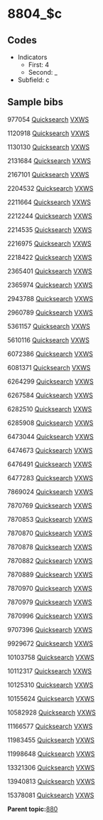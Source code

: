 # 8804\_$c

## Codes

-   Indicators
    -   First: 4
    -   Second: \_
-   Subfield: c

## Sample bibs

977054 [Quicksearch](https://search.library.yale.edu/catalog/977054) [VXWS](http://prodorbis.library.yale.edu:7014/vxws/GetHoldingsService?bibId=977054)

1120918 [Quicksearch](https://search.library.yale.edu/catalog/1120918) [VXWS](http://prodorbis.library.yale.edu:7014/vxws/GetHoldingsService?bibId=1120918)

1130130 [Quicksearch](https://search.library.yale.edu/catalog/1130130) [VXWS](http://prodorbis.library.yale.edu:7014/vxws/GetHoldingsService?bibId=1130130)

2131684 [Quicksearch](https://search.library.yale.edu/catalog/2131684) [VXWS](http://prodorbis.library.yale.edu:7014/vxws/GetHoldingsService?bibId=2131684)

2167101 [Quicksearch](https://search.library.yale.edu/catalog/2167101) [VXWS](http://prodorbis.library.yale.edu:7014/vxws/GetHoldingsService?bibId=2167101)

2204532 [Quicksearch](https://search.library.yale.edu/catalog/2204532) [VXWS](http://prodorbis.library.yale.edu:7014/vxws/GetHoldingsService?bibId=2204532)

2211664 [Quicksearch](https://search.library.yale.edu/catalog/2211664) [VXWS](http://prodorbis.library.yale.edu:7014/vxws/GetHoldingsService?bibId=2211664)

2212244 [Quicksearch](https://search.library.yale.edu/catalog/2212244) [VXWS](http://prodorbis.library.yale.edu:7014/vxws/GetHoldingsService?bibId=2212244)

2214535 [Quicksearch](https://search.library.yale.edu/catalog/2214535) [VXWS](http://prodorbis.library.yale.edu:7014/vxws/GetHoldingsService?bibId=2214535)

2216975 [Quicksearch](https://search.library.yale.edu/catalog/2216975) [VXWS](http://prodorbis.library.yale.edu:7014/vxws/GetHoldingsService?bibId=2216975)

2218422 [Quicksearch](https://search.library.yale.edu/catalog/2218422) [VXWS](http://prodorbis.library.yale.edu:7014/vxws/GetHoldingsService?bibId=2218422)

2365401 [Quicksearch](https://search.library.yale.edu/catalog/2365401) [VXWS](http://prodorbis.library.yale.edu:7014/vxws/GetHoldingsService?bibId=2365401)

2365974 [Quicksearch](https://search.library.yale.edu/catalog/2365974) [VXWS](http://prodorbis.library.yale.edu:7014/vxws/GetHoldingsService?bibId=2365974)

2943788 [Quicksearch](https://search.library.yale.edu/catalog/2943788) [VXWS](http://prodorbis.library.yale.edu:7014/vxws/GetHoldingsService?bibId=2943788)

2960789 [Quicksearch](https://search.library.yale.edu/catalog/2960789) [VXWS](http://prodorbis.library.yale.edu:7014/vxws/GetHoldingsService?bibId=2960789)

5361157 [Quicksearch](https://search.library.yale.edu/catalog/5361157) [VXWS](http://prodorbis.library.yale.edu:7014/vxws/GetHoldingsService?bibId=5361157)

5610116 [Quicksearch](https://search.library.yale.edu/catalog/5610116) [VXWS](http://prodorbis.library.yale.edu:7014/vxws/GetHoldingsService?bibId=5610116)

6072386 [Quicksearch](https://search.library.yale.edu/catalog/6072386) [VXWS](http://prodorbis.library.yale.edu:7014/vxws/GetHoldingsService?bibId=6072386)

6081371 [Quicksearch](https://search.library.yale.edu/catalog/6081371) [VXWS](http://prodorbis.library.yale.edu:7014/vxws/GetHoldingsService?bibId=6081371)

6264299 [Quicksearch](https://search.library.yale.edu/catalog/6264299) [VXWS](http://prodorbis.library.yale.edu:7014/vxws/GetHoldingsService?bibId=6264299)

6267584 [Quicksearch](https://search.library.yale.edu/catalog/6267584) [VXWS](http://prodorbis.library.yale.edu:7014/vxws/GetHoldingsService?bibId=6267584)

6282510 [Quicksearch](https://search.library.yale.edu/catalog/6282510) [VXWS](http://prodorbis.library.yale.edu:7014/vxws/GetHoldingsService?bibId=6282510)

6285908 [Quicksearch](https://search.library.yale.edu/catalog/6285908) [VXWS](http://prodorbis.library.yale.edu:7014/vxws/GetHoldingsService?bibId=6285908)

6473044 [Quicksearch](https://search.library.yale.edu/catalog/6473044) [VXWS](http://prodorbis.library.yale.edu:7014/vxws/GetHoldingsService?bibId=6473044)

6474673 [Quicksearch](https://search.library.yale.edu/catalog/6474673) [VXWS](http://prodorbis.library.yale.edu:7014/vxws/GetHoldingsService?bibId=6474673)

6476491 [Quicksearch](https://search.library.yale.edu/catalog/6476491) [VXWS](http://prodorbis.library.yale.edu:7014/vxws/GetHoldingsService?bibId=6476491)

6477283 [Quicksearch](https://search.library.yale.edu/catalog/6477283) [VXWS](http://prodorbis.library.yale.edu:7014/vxws/GetHoldingsService?bibId=6477283)

7869024 [Quicksearch](https://search.library.yale.edu/catalog/7869024) [VXWS](http://prodorbis.library.yale.edu:7014/vxws/GetHoldingsService?bibId=7869024)

7870769 [Quicksearch](https://search.library.yale.edu/catalog/7870769) [VXWS](http://prodorbis.library.yale.edu:7014/vxws/GetHoldingsService?bibId=7870769)

7870853 [Quicksearch](https://search.library.yale.edu/catalog/7870853) [VXWS](http://prodorbis.library.yale.edu:7014/vxws/GetHoldingsService?bibId=7870853)

7870870 [Quicksearch](https://search.library.yale.edu/catalog/7870870) [VXWS](http://prodorbis.library.yale.edu:7014/vxws/GetHoldingsService?bibId=7870870)

7870878 [Quicksearch](https://search.library.yale.edu/catalog/7870878) [VXWS](http://prodorbis.library.yale.edu:7014/vxws/GetHoldingsService?bibId=7870878)

7870882 [Quicksearch](https://search.library.yale.edu/catalog/7870882) [VXWS](http://prodorbis.library.yale.edu:7014/vxws/GetHoldingsService?bibId=7870882)

7870889 [Quicksearch](https://search.library.yale.edu/catalog/7870889) [VXWS](http://prodorbis.library.yale.edu:7014/vxws/GetHoldingsService?bibId=7870889)

7870970 [Quicksearch](https://search.library.yale.edu/catalog/7870970) [VXWS](http://prodorbis.library.yale.edu:7014/vxws/GetHoldingsService?bibId=7870970)

7870979 [Quicksearch](https://search.library.yale.edu/catalog/7870979) [VXWS](http://prodorbis.library.yale.edu:7014/vxws/GetHoldingsService?bibId=7870979)

7870996 [Quicksearch](https://search.library.yale.edu/catalog/7870996) [VXWS](http://prodorbis.library.yale.edu:7014/vxws/GetHoldingsService?bibId=7870996)

9707396 [Quicksearch](https://search.library.yale.edu/catalog/9707396) [VXWS](http://prodorbis.library.yale.edu:7014/vxws/GetHoldingsService?bibId=9707396)

9929672 [Quicksearch](https://search.library.yale.edu/catalog/9929672) [VXWS](http://prodorbis.library.yale.edu:7014/vxws/GetHoldingsService?bibId=9929672)

10103758 [Quicksearch](https://search.library.yale.edu/catalog/10103758) [VXWS](http://prodorbis.library.yale.edu:7014/vxws/GetHoldingsService?bibId=10103758)

10112317 [Quicksearch](https://search.library.yale.edu/catalog/10112317) [VXWS](http://prodorbis.library.yale.edu:7014/vxws/GetHoldingsService?bibId=10112317)

10125310 [Quicksearch](https://search.library.yale.edu/catalog/10125310) [VXWS](http://prodorbis.library.yale.edu:7014/vxws/GetHoldingsService?bibId=10125310)

10155624 [Quicksearch](https://search.library.yale.edu/catalog/10155624) [VXWS](http://prodorbis.library.yale.edu:7014/vxws/GetHoldingsService?bibId=10155624)

10582928 [Quicksearch](https://search.library.yale.edu/catalog/10582928) [VXWS](http://prodorbis.library.yale.edu:7014/vxws/GetHoldingsService?bibId=10582928)

11166577 [Quicksearch](https://search.library.yale.edu/catalog/11166577) [VXWS](http://prodorbis.library.yale.edu:7014/vxws/GetHoldingsService?bibId=11166577)

11983455 [Quicksearch](https://search.library.yale.edu/catalog/11983455) [VXWS](http://prodorbis.library.yale.edu:7014/vxws/GetHoldingsService?bibId=11983455)

11998648 [Quicksearch](https://search.library.yale.edu/catalog/11998648) [VXWS](http://prodorbis.library.yale.edu:7014/vxws/GetHoldingsService?bibId=11998648)

13321306 [Quicksearch](https://search.library.yale.edu/catalog/13321306) [VXWS](http://prodorbis.library.yale.edu:7014/vxws/GetHoldingsService?bibId=13321306)

13940813 [Quicksearch](https://search.library.yale.edu/catalog/13940813) [VXWS](http://prodorbis.library.yale.edu:7014/vxws/GetHoldingsService?bibId=13940813)

15378081 [Quicksearch](https://search.library.yale.edu/catalog/15378081) [VXWS](http://prodorbis.library.yale.edu:7014/vxws/GetHoldingsService?bibId=15378081)

**Parent topic:**[880](../../tags/880/880.md)

